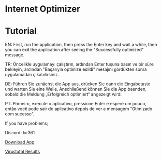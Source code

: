 # Internet Optimizer

# Tutorial

EN:
First, run the application, then press the Enter key and wait a while, then you can exit the application after seeing the "Successfully optimized" message.

TR:
Öncelikle uygulamayı çalıştırın, ardından Enter tuşuna basın ve bir süre bekleyin, ardından "Başarıyla optimize edildi" mesajını gördükten sonra uygulamadan çıkabilirsiniz.

DE:
Führen Sie zunächst die App aus, drücken Sie dann die Eingabetaste und warten Sie eine Weile. Anschließend können Sie die App beenden, sobald die Meldung „Erfolgreich optimiert“ angezeigt wird.

PT:
Primeiro, execute o aplicativo, pressione Enter e espere um pouco, então você pode sair do aplicativo depois de ver a mensagem "Otimizado com sucesso".

If you have problems;

Discord: lxr361

[Download App](https://github.com/lxr361/Internet-Optimizer-v1.0/archive/refs/heads/main.zip)

[Virustotal Results](https://www.virustotal.com/gui/file/e3b7d60bfd0e033e11c0383cfcab352e738a1de516f4ae2791050d1d21496c6c?nocache=1)
